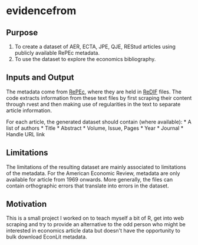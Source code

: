 # evidencefrom

## Purpose
1. To create a dataset of AER, ECTA, JPE, QJE, REStud articles using publicly available RePEc metadata.
2. To use the dataset to explore the economics bibliography.

## Inputs and Output
The metadata come from [RePEc](ftp://ftp.repec.org/opt/ReDIF/RePEc/), where they are held in [ReDIF](http://openlib.org/acmes/root/docu/redif_1.html) files. The code extracts information from these text files by first scraping their content through rvest and then making use of regularities in the text to separate article information. 

For each article, the generated dataset should contain (where available):
    * A list of authors
    * Title
    * Abstract
    * Volume, Issue, Pages
    * Year
    * Journal
    * Handle URL link 

## Limitations
The limitations of the resulting dataset are mainly associated to limitations of the metadata. 
For the American Economic Review, metadata are only available for article from 1969 onwards. 
More generally, the files can contain orthographic errors that translate into errors in the dataset. 

## Motivation 
This is a small project I worked on to teach myself a bit of R, get into web scraping and try to provide an alternative to the odd person who might be interested in economics article data but doesn't have the opportunity to bulk download EconLit metadata.